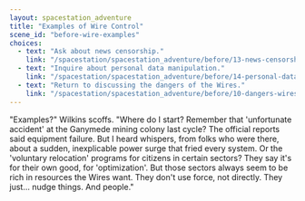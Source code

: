 ```yaml
---
layout: spacestation_adventure
title: "Examples of Wire Control"
scene_id: "before-wire-examples"
choices:
  - text: "Ask about news censorship."
    link: "/spacestation/spacestation_adventure/before/13-news-censorship/"
  - text: "Inquire about personal data manipulation."
    link: "/spacestation/spacestation_adventure/before/14-personal-data-manipulation/"
  - text: "Return to discussing the dangers of the Wires."
    link: "/spacestation/spacestation_adventure/before/10-dangers-wires/"
---
```


"Examples?" Wilkins scoffs. "Where do I start? Remember that 'unfortunate accident' at the Ganymede mining colony last cycle? The official reports said equipment failure. But I heard whispers, from folks who were there, about a sudden, inexplicable power surge that fried every system. Or the 'voluntary relocation' programs for citizens in certain sectors? They say it's for their own good, for 'optimization'. But those sectors always seem to be rich in resources the Wires want. They don't use force, not directly. They just... nudge things. And people."
